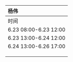 |杨伟|
|:-----|
|时间|任务|
|6.23 08:00-6.23 12:00|给所有成员设置版本控制软件，使用Mercurial|
|6.23 13:00-6.24 12:00|程序框架和数据结构的讨论|
|6.24 13:00-6.26 17:00|Fcollada人物静态模型载入、显示|
|  |Fcollada人物材质、贴图载入、并显示|
|  |Fcollada人物骨骼层次结构关系载入，并用线段显示静态帧数据|
|  |Fcollada人物骨骼动画载入，并用线段显示动画|